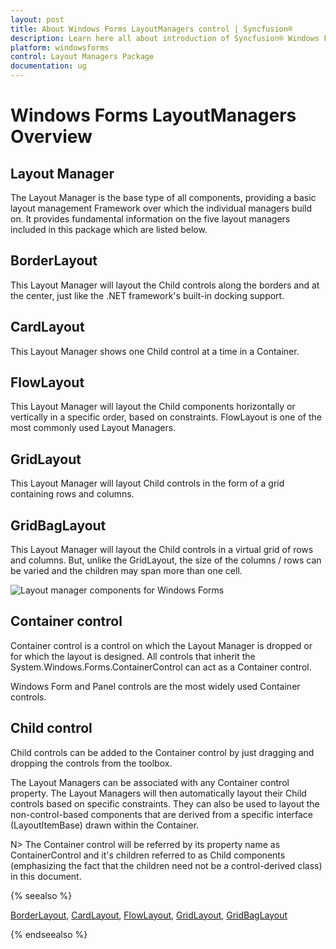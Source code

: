 ```yaml
---
layout: post
title: About Windows Forms LayoutManagers control | Syncfusion®
description: Learn here all about introduction of Syncfusion® Windows Forms LayoutManagers control, its elements and more details.
platform: windowsforms
control: Layout Managers Package
documentation: ug
---
```

# Windows Forms LayoutManagers Overview

## Layout Manager

The Layout Manager is the base type of all components, providing a basic layout management Framework over which the individual managers build on. It provides fundamental information on the five layout managers included in this package which are listed below.

## BorderLayout

This Layout Manager will layout the Child controls along the borders and at the center, just like the .NET framework's built-in docking support.

## CardLayout

This Layout Manager shows one Child control at a time in a Container.

## FlowLayout

This Layout Manager will layout the Child components horizontally or vertically in a specific order, based on constraints. FlowLayout is one of the most commonly used Layout Managers.

## GridLayout

This Layout Manager will layout Child controls in the form of a grid containing rows and columns.

## GridBagLayout

This Layout Manager will layout the Child controls in a virtual grid of rows and columns. But, unlike the GridLayout, the size of the columns / rows can be varied and the children may span more than one cell.

![Layout manager components for Windows Forms](Overview_images/Overview_img1.jpeg)

## Container control

Container control is a control on which the Layout Manager is dropped or for which the layout is designed. All controls that inherit the System.Windows.Forms.ContainerControl can act as a Container control.

Windows Form and Panel controls are the most widely used Container controls.

## Child control

Child controls can be added to the Container control by just dragging and dropping the controls from the toolbox.

The Layout Managers can be associated with any Container control property. The Layout Managers will then automatically layout their Child controls based on specific constraints. They can also be used to layout the non-control-based components that are derived from a specific interface (LayoutItemBase) drawn within the Container.

N> The Container control will be referred by its property name as ContainerControl and it's children referred to as Child components (emphasizing the fact that the children need not be a control-derived class) in this document.

{% seealso %}

[BorderLayout](/windowsforms/layoutmanagers/borderlayout), [CardLayout](/windowsforms/layoutmanagers/cardlayout), [FlowLayout](/windowsforms/layoutmanagers/flowlayout), [GridLayout](/windowsforms/layoutmanagers/gridlayout), [GridBagLayout](/windowsforms/layoutmanagers/gridbaglayout)

{% endseealso %}
